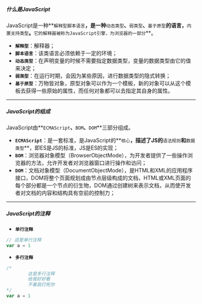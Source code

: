 ##### 什么是JavaScript

​		JavaScript是一种**`解释型脚本语言`**，是一种**`动态类型`**、**`弱类型`**、**`基于原型`**的语言，**`内置支持类型`**。**`它的解释器被称为JavaScript引擎，为浏览器的一部分`**。

* **`解释型`**：解释器；
* **`脚本语言`**：该类语言必须依赖于一定的环境；
* **`动态类型`**：在声明变量的时候不需要指定数据类型，变量的数据类型由它的值来决定；
* **`弱类型`**：在运行时期，会因为某些原因，进行数据类型的隐式转换；
* **`基于原型`**：万物皆对象，原型对象可以作为一个模板，新的对象可以从这个模板去获得一些原始的属性，而任何对象都可以去指定其自身的属性。


---

##### JavaScript的组成

​		JavaScript由**`ECMAScript`**、**`BOM`**、**`DOM`**三部分组成。

* **`ECMAScript`**：是一套标准，是JavaScript的**`核心`**，描述了JS的**`语法规则`**和**`数据类型`**，即ES是JS的标准，JS是ES的实现；
* **`BOM`**：浏览器对象模型（BrowserObjectMode），为开发者提供了一些操作浏览器的方法，允许开发者对浏览器窗口进行操作和访问；
* **`DOM`**：文档对象模型（DocumentObjectMode），是HTML和XML的应用程序接口，DOM将整个页面规划成由节点层级构成的文档，HTML或XML页面的每个部分都是一个节点的衍生物，DOM通过创建树来表示文档，从而使开发者对文档的内容和结构具有空前的控制力；


---

##### JavaScript的注释

*  **`单行注释`**

```javascript
// 这是单行注释
var a = 1
```



*  **`多行注释`**

```javascript
/*
		这是多行注释
		给我好好看
		不看我打死你
*/
var a = 1
```

